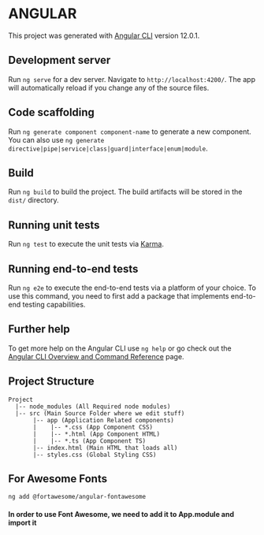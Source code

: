 # ANGULAR

This project was generated with [Angular CLI](https://github.com/angular/angular-cli) version 12.0.1.

## Development server

Run `ng serve` for a dev server. Navigate to `http://localhost:4200/`. The app will automatically reload if you change any of the source files.

## Code scaffolding

Run `ng generate component component-name` to generate a new component. You can also use `ng generate directive|pipe|service|class|guard|interface|enum|module`.

## Build

Run `ng build` to build the project. The build artifacts will be stored in the `dist/` directory.

## Running unit tests

Run `ng test` to execute the unit tests via [Karma](https://karma-runner.github.io).

## Running end-to-end tests

Run `ng e2e` to execute the end-to-end tests via a platform of your choice. To use this command, you need to first add a package that implements end-to-end testing capabilities.

## Further help

To get more help on the Angular CLI use `ng help` or go check out the [Angular CLI Overview and Command Reference](https://angular.io/cli) page.

## Project Structure
```
Project
  |-- node_modules (All Required node modules)
  |-- src (Main Source Folder where we edit stuff)
       |-- app (Application Related components)
       |    |-- *.css (App Component CSS)
       |    |-- *.html (App Component HTML)
       |    |-- *.ts (App Component TS)
       |-- index.html (Main HTML that loads all) 
       |-- styles.css (Global Styling CSS)
```
  
## For Awesome Fonts
```
ng add @fortawesome/angular-fontawesome
```
  
#### In order to use Font Awesome, we need to add it to App.module and import it